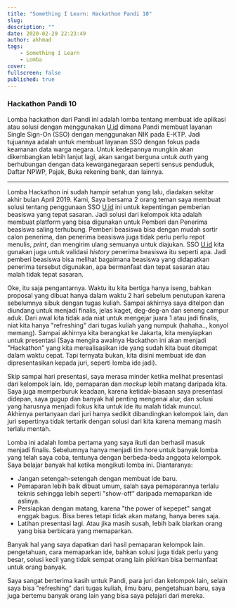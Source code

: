 ```yaml
---
title: "Something I Learn: Hackathon Pandi 10"
slug:
description: ""
date: 2020-02-29 22:23:49
author: akhmad
tags:
    - Something I Learn
    - Lomba
cover:
fullscreen: false
published: true
---
```


### Hackathon Pandi 10

Lomba hackathon dari Pandi ini adalah lomba tentang membuat ide aplikasi atau solusi dengan menggunakan [U.id](https://u.id/) dimana Pandi membuat layanan Single Sign-On (SSO) dengan menggunakan NIK pada E-KTP. Jadi tujuannya adalah untuk membuat layanan SSO dengan fokus pada keamanan data warga negara.
Untuk kedepannya mungkin akan dikembangkan lebih lanjut lagi, akan sangat berguna untuk _auth_ yang berhubungan dengan data kewarganegaraan seperti sensus penduduk, Daftar NPWP, Pajak, Buka rekening bank, dan lainnya.

---

Lomba Hackathon ini sudah hampir setahun yang lalu, diadakan sekitar akhir bulan April 2019. Kami, Saya bersama 2 orang teman saya membuat solusi tentang penggunaan SSO [U.id](https://u.id) ini untuk kepentingan pemberian beasiswa yang tepat sasaran. Jadi solusi dari kelompok kita adalah membuat platform yang bisa digunakan untuk Pemberi dan Penerima beasiswa saling terhubung. Pemberi beasiswa bisa dengan mudah sortir calon penerima, dan penerima beasiswa juga tidak perlu perlu repot menulis, _print_, dan mengirim ulang semuanya untuk diajukan. SSO [U.id](https://u.id) kita gunakan juga untuk validasi _history_ penerima beasiswa itu seperti apa. Jadi pemberi beasiswa bisa melihat bagaimana beasiswa yang didapatkan penerima tersebut digunakan, apa bermanfaat dan tepat sasaran atau malah tidak tepat sasaran.

Oke, itu saja pengantarnya. Waktu itu kita bertiga hanya iseng, bahkan proposal yang dibuat hanya dalam waktu 2 hari sebelum penutupan karena sebelumnya sibuk dengan tugas kuliah. Sampai akhirnya saya ditelpon dan diundang untuk menjadi finalis, jelas kaget, deg-deg-an dan seneng campur aduk. Dari awal kita tidak ada niat untuk mengejar juara 1 atau jadi finalis, niat kita hanya "refreshing" dari tugas kuliah yang numpuk (hahaha.., konyol memang). Sampai akhirnya kita berangkat ke Jakarta, kita menyiapkan untuk presentasi (Saya mengira awalnya Hackathon ini akan menjadi "Hackathon" yang kita merealisasikan ide yang sudah kita buat ditempat dalam waktu cepat. Tapi ternyata bukan, kita disini membuat ide dan dipresentasikan kepada juri, seperti lomba ide jadi).

Skip sampai hari presentasi, saya merasa minder ketika melihat presentasi dari kelompok lain. Ide, pemaparan dan _mockup_ lebih matang daripada kita. Saya juga memperburuk keadaan, karena ketidak-biasaan saya presentasi didepan, saya gugup dan banyak hal penting mengenai alur, dan solusi yang harusnya menjadi fokus kita untuk ide itu malah tidak muncul. Akhirnya pertanyaan dari juri hanya sedikit dibandingkan kelompok lain, dan juri sepertinya tidak tertarik dengan solusi dari kita karena memang masih terlalu mentah.

Lomba ini adalah lomba pertama yang saya ikuti dan berhasil masuk menjadi finalis. Sebelumnya hanya menjadi tim hore untuk banyak lomba yang telah saya coba, tentunya dengan berbeda-beda anggota kelompok. Saya belajar banyak hal ketika mengikuti lomba ini. Diantaranya:

-   Jangan setengah-setengah dengan membuat ide baru.
-   Pemaparan lebih baik dibuat umum, salah saya pemaparannya terlalu teknis sehingga lebih seperti "show-off" daripada memaparkan ide aslinya.
-   Persiapkan dengan matang, karena "the power of kepepet" sangat enggak bagus. Bisa beres tetapi tidak akan matang, hanya beres saja.
-   Latihan presentasi lagi. Atau jika masih susah, lebih baik biarkan orang yang bisa berbicara yang memaparkan.

Banyak hal yang saya dapatkan dari hasil pemaparan kelompok lain. pengetahuan, cara memaparkan ide, bahkan solusi juga tidak perlu yang besar, solusi kecil yang tidak sempat orang lain pikirkan bisa bermanfaat untuk orang banyak.

Saya sangat berterima kasih untuk Pandi, para juri dan kelompok lain, selain saya bisa "refreshing" dari tugas kuliah, ilmu baru, pengetahuan baru, saya juga bertemu banyak orang lain yang bisa saya pelajari dari mereka.
